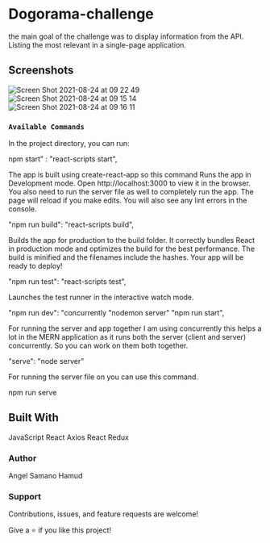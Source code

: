# Dogorama-challenge

the main goal of the challenge was to display information from the API. Listing the most relevant in a single-page application.

## Screenshots

![Screen Shot 2021-08-24 at 09 22 49](https://user-images.githubusercontent.com/69522224/130574440-08722ff2-e970-4f8f-bdab-343796704c25.png)
![Screen Shot 2021-08-24 at 09 15 14](https://user-images.githubusercontent.com/69522224/130573594-0b3e266c-27a3-4949-ada7-1c3bfe66dfd2.png)
![Screen Shot 2021-08-24 at 09 16 11](https://user-images.githubusercontent.com/69522224/130573625-5530e94a-23a4-4d30-aac4-7151669c82ca.png)

### `Available Commands`

In the project directory, you can run:

npm start" : "react-scripts start",

The app is built using create-react-app so this command Runs the app in Development mode. Open http://localhost:3000 to view it in the browser. You also need to run the server file as well to completely run the app. The page will reload if you make edits. You will also see any lint errors in the console.

"npm run build": "react-scripts build",

Builds the app for production to the build folder. It correctly bundles React in production mode and optimizes the build for the best performance. The build is minified and the filenames include the hashes. Your app will be ready to deploy!

"npm run test": "react-scripts test",

Launches the test runner in the interactive watch mode.

"npm run dev": "concurrently "nodemon server" "npm run start",

For running the server and app together I am using concurrently this helps a lot in the MERN application as it runs both the server (client and server) concurrently. So you can work on them both together.

"serve": "node server"

For running the server file on you can use this command.

npm run serve

## Built With

JavaScript
React
Axios
React Redux

### Author 

Angel Samano Hamud 

### Support 

Contributions, issues, and feature requests are welcome!

Give a ⭐️ if you like this project!

